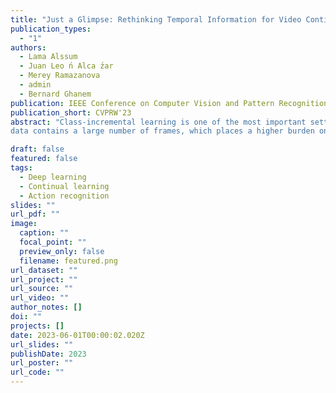 ```yaml
---
title: "Just a Glimpse: Rethinking Temporal Information for Video Continual Learning"
publication_types:
  - "1"
authors:
  - Lama Alssum
  - Juan Leo ́n Alca ́zar
  - Merey Ramazanova
  - admin
  - Bernard Ghanem
publication: IEEE Conference on Computer Vision and Pattern Recognition Workshop, 2023
publication_short: CVPRW'23
abstract: "Class-incremental learning is one of the most important settings for the study of Continual Learning, as it closely resembles real-world application scenarios. With constrained memory sizes, catastrophic forgetting arises as the number of classes/tasks increases. Studying continual learning in the video domain poses even more challenges, as video
data contains a large number of frames, which places a higher burden on the replay memory. The current common practice is to sub-sample frames from the video stream and store them in the replay memory. In this paper, we propose SMILE a novel replay mechanism for effective video continual learning based on individual/single frames. Through extensive experimentation, we show that under strong memory constraints, video diversity plays a more significant role than temporal information. Therefore, our method focuses on learning from a small number of frames that represent a large number of unique videos. On three representative video datasets, Kinetics, UCF101, and ActivityNet, the proposed method achieves state-of-the-art performance, outperforming the previous state-of-the-art by up to 15.7%."

draft: false
featured: false
tags:
  - Deep learning
  - Continual learning
  - Action recognition
slides: ""
url_pdf: ""
image:
  caption: ""
  focal_point: ""
  preview_only: false
  filename: featured.png
url_dataset: ""
url_project: ""
url_source: ""
url_video: ""
author_notes: []
doi: ""
projects: []
date: 2023-06-01T00:00:02.020Z
url_slides: ""
publishDate: 2023
url_poster: ""
url_code: ""
---
```

